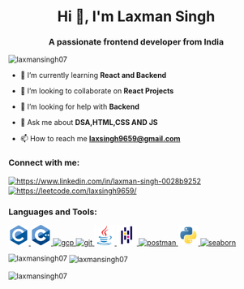 <h1 align="center">Hi 👋, I'm Laxman Singh</h1>
<h3 align="center">A passionate frontend developer from India</h3>

<p align="left"> <img src="https://komarev.com/ghpvc/?username=laxmansingh07&label=Profile%20views&color=0e75b6&style=flat" alt="laxmansingh07" /> </p>

- 🌱 I’m currently learning **React and Backend**

- 👯 I’m looking to collaborate on **React Projects**

- 🤝 I’m looking for help with **Backend**

- 💬 Ask me about **DSA,HTML,CSS AND JS**

- 📫 How to reach me **laxsingh9659@gmail.com**

<h3 align="left">Connect with me:</h3>
<p align="left">
<a href="https://www.hackerrank.com/https://www.linkedin.com/in/laxman-singh-0028b9252" target="blank"><img align="center" src="https://raw.githubusercontent.com/rahuldkjain/github-profile-readme-generator/master/src/images/icons/Social/hackerrank.svg" alt="https://www.linkedin.com/in/laxman-singh-0028b9252" height="30" width="40" /></a>
<a href="https://www.leetcode.com/https://leetcode.com/laxsingh9659/" target="blank"><img align="center" src="https://raw.githubusercontent.com/rahuldkjain/github-profile-readme-generator/master/src/images/icons/Social/leet-code.svg" alt="https://leetcode.com/laxsingh9659/" height="30" width="40" /></a>
</p>

<h3 align="left">Languages and Tools:</h3>
<p align="left"> <a href="https://www.cprogramming.com/" target="_blank" rel="noreferrer"> <img src="https://raw.githubusercontent.com/devicons/devicon/master/icons/c/c-original.svg" alt="c" width="40" height="40"/> </a> <a href="https://www.w3schools.com/cpp/" target="_blank" rel="noreferrer"> <img src="https://raw.githubusercontent.com/devicons/devicon/master/icons/cplusplus/cplusplus-original.svg" alt="cplusplus" width="40" height="40"/> </a> <a href="https://cloud.google.com" target="_blank" rel="noreferrer"> <img src="https://www.vectorlogo.zone/logos/google_cloud/google_cloud-icon.svg" alt="gcp" width="40" height="40"/> </a> <a href="https://git-scm.com/" target="_blank" rel="noreferrer"> <img src="https://www.vectorlogo.zone/logos/git-scm/git-scm-icon.svg" alt="git" width="40" height="40"/> </a> <a href="https://www.java.com" target="_blank" rel="noreferrer"> <img src="https://raw.githubusercontent.com/devicons/devicon/master/icons/java/java-original.svg" alt="java" width="40" height="40"/> </a> <a href="https://pandas.pydata.org/" target="_blank" rel="noreferrer"> <img src="https://raw.githubusercontent.com/devicons/devicon/2ae2a900d2f041da66e950e4d48052658d850630/icons/pandas/pandas-original.svg" alt="pandas" width="40" height="40"/> </a> <a href="https://postman.com" target="_blank" rel="noreferrer"> <img src="https://www.vectorlogo.zone/logos/getpostman/getpostman-icon.svg" alt="postman" width="40" height="40"/> </a> <a href="https://www.python.org" target="_blank" rel="noreferrer"> <img src="https://raw.githubusercontent.com/devicons/devicon/master/icons/python/python-original.svg" alt="python" width="40" height="40"/> </a> <a href="https://seaborn.pydata.org/" target="_blank" rel="noreferrer"> <img src="https://seaborn.pydata.org/_images/logo-mark-lightbg.svg" alt="seaborn" width="40" height="40"/> </a> </p>

<p><img align="left" src="https://github-readme-stats.vercel.app/api/top-langs?username=laxmansingh07&show_icons=true&locale=en&layout=compact" alt="laxmansingh07" /></p>

<p>&nbsp;<img align="center" src="https://github-readme-stats.vercel.app/api?username=laxmansingh07&show_icons=true&locale=en" alt="laxmansingh07" /></p>

<p><img align="center" src="https://github-readme-streak-stats.herokuapp.com/?user=laxmansingh07&" alt="laxmansingh07" /></p>
